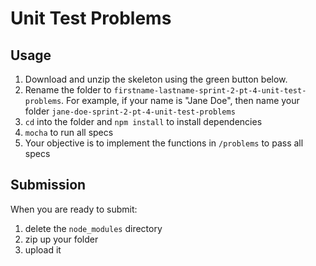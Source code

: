 # Unit Test Problems

## Usage

1. Download and unzip the skeleton using the green button below.
2. Rename the folder to `firstname-lastname-sprint-2-pt-4-unit-test-problems`. For
   example, if your name is "Jane Doe", then name your folder
   `jane-doe-sprint-2-pt-4-unit-test-problems`
3. `cd` into the folder and `npm install` to install dependencies
4. `mocha` to run all specs
5. Your objective is to implement the functions in `/problems` to pass all specs

## Submission

When you are ready to submit:

1. delete the `node_modules` directory
2. zip up your folder
3. upload it